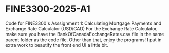 # FINE3300-2025-A1
Code for FINE3300's Asssignment 1: Calculating Mortgage Payments and Exchange Rate Calculator (USD/CAD)
For the Exchange Rate Calculator, make sure you have the BankOfCanadaExchangeRates.csv file in the same parent folder as the code file.
Other than that, enjoy the programs! I put in extra work to beautify the front end UI a little bit.
